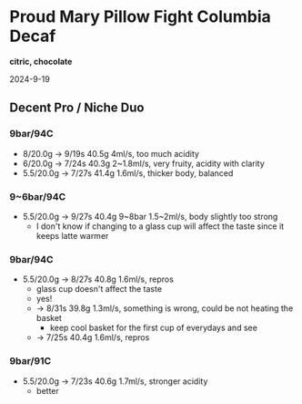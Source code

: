 # Proud Mary Pillow Fight Columbia Decaf

**citric, chocolate**

2024-9-19

## Decent Pro / Niche Duo

### 9bar/94C

- 8/20.0g -> 9/19s 40.5g 4ml/s, too much acidity
- 6/20.0g -> 7/24s 40.3g 2~1.8ml/s, very fruity, acidity with clarity
- 5.5/20.0g -> 7/27s 41.4g 1.6ml/s, thicker body, balanced

### 9~6bar/94C

- 5.5/20.0g -> 9/27s 40.4g 9\~8bar 1.5\~2ml/s, body slightly too strong
  - I don't know if changing to a glass cup will affect the taste since it keeps latte warmer

### 9bar/94C

- 5.5/20.0g -> 8/27s 40.8g 1.6ml/s, repros
  - glass cup doesn't affect the taste
  - yes!
  - -> 8/31s 39.8g 1.3ml/s, something is wrong, could be not heating the basket
    - keep cool basket for the first cup of everydays and see
  - -> 7/25s 40.4g 1.6ml/s, repros

### 9bar/91C

- 5.5/20.0g -> 7/23s 40.6g 1.7ml/s, stronger acidity
    - better
